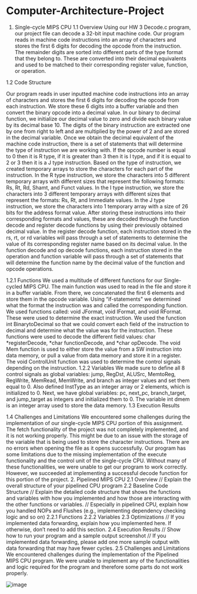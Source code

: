 # Computer-Architecture-Project


1.	Single-cycle MIPS CPU 
1.1	Overview
Using our HW 3 Decode.c program, our project file can decode a 32-bit input machine code. Our program reads in machine code instructions into an array of characters and stores the first 6 digits for decoding the opcode from the instruction. The remainder digits are sorted into different parts of the type format that they belong to. These are converted into their decimal equivalents and used to be matched to their corresponding register value, function, or operation. 

1.2	Code Structure

Our program reads in user inputted machine code instructions into an array of characters and stores the first 6 digits for decoding the opcode from each instruction. We store these 6 digits into a buffer variable and then convert the binary opcode into a decimal value. In our binary to decimal function, we initialize our decimal value to zero and divide each binary value by its decimal base 10. The digits of the binary instruction are extracted one by one from right to left and are multiplied by the power of 2 and are stored in the decimal variable. Once we obtain the decimal equivalent of the machine code instruction, there is a set of statements that will determine the type of instruction we are working with. If the opcode number is equal to 0 then it is R type, if it is greater than 3 then it is I type, and if it is equal to 2 or 3 then it is a J type instruction. Based on the type of instruction, we created temporary arrays to store the characters for each part of the instruction. In the R type instruction, we store the characters into 5 different temporary arrays with different sizes that represent the following formats: Rs, Rt, Rd, Shamt, and Funct values. In the I type instruction, we store the characters into 3 different temporary arrays with different sizes that represent the formats: Rs, Rt, and Immediate values. In the J type instruction, we store the characters into 1 temporary array with a size of 26 bits for the address format value. After storing these instructions into their corresponding formats and values, these are decoded through the function decode and register decode functions by using their previously obtained decimal value. In the register decode function, each instruction stored in the rs, rt, or rd variables will pass through a set of statements to determine the value of its corresponding register name based on its decimal value. In the function decode and op decode functions, each instruction stored in the operation and function variable will pass through a set of statements that will determine the function name by the decimal value of the function and opcode operations.

1.2.1	Functions
We used a multitude of different functions for our Single-cycled MIPS CPU. The main function was used to read in the file and store it in a buffer variable. From there, we concatenated the first 6 elements and store them in the opcode variable. Using “if-statements" we determined what the format the instruction was and called the corresponding function. We used functions called: void JFormat, void IFormat, and void RFormat. These were used to determine the exact instruction. We used the function int BinarytoDecimal so that we could convert each field of the instruction to decimal and determine what the value was for the instruction. These functions were used to decode the different field values: char *registerDecode, *char functionDecode, and *char opDecode. The void Mem function is used to either store the value from a SW instruction into data memory, or pull a value from data memory and store it in a register. The void ControlUnit function was used to determine the control signals depending on the instruction.
1.2.2	Variables
We made sure to define all 8 control signals as global variables: jump, RegDst, ALUSrc, MemtoReg, RegWrite, MemRead, MemWrite, and branch as integer values and set them equal to 0. Also defined InstType as an integer array or 2 elements, which is initialized to 0. Next, we have global variables: pc, next_pc, branch_target, and jump_target as integers and initialized them to 0. The variable int dmem is an integer array used to store the data memory.
1.3	Execution Results

  
1.4	Challenges and Limitations
 We encountered some challenges during the implementation of our single-cycle MIPS CPU portion of this assignment. The fetch functionality of the project was not completely implemented, and it is not working properly. This might be due to an issue with the storage of the variable that is being used to store the character instructions. There are no errors when opening the file as it opens successfully. Our program has some limitations due to the missing implementation of the execute functionality and the control unit of the single-cycle CPU. Without many of these functionalities, we were unable to get our program to work correctly. However, we succeeded at implementing a successful decode function for this portion of the project.
2.	Pipelined MIPS CPU 
2.1	Overview
// Explain the overall structure of your pipelined CPU program
2.2	Baseline Code Structure
// Explain the detailed code structure that shows the functions and variables with how you implemented and how those are interacting with the other functions or variables.
// Especially in pipelined CPU, explain how you handled NOPs and Flushes (e.g., implementing dependency checking logic and so on)
2.2.1	Functions
2.2.2	Variables
2.3	 Optimizations
// If you implemented data forwarding, explain how you implemented here. If otherwise, don’t need to add this section. 
2.4	Execution Results
// Show how to run your program and a sample output screenshot
// If you implemented data forwarding, please add one more sample output with data forwarding that may have fewer cycles. 
2.5	Challenges and Limitations
We encountered challenges during the implementation of the Pipelined MIPS CPU program. We were unable to implement any of the functionalities and logic required for the program and therefore some parts do not work properly. 

![image](https://user-images.githubusercontent.com/44124264/143346691-6f8e4c58-504b-48a8-a336-9f6c799b3940.png)
